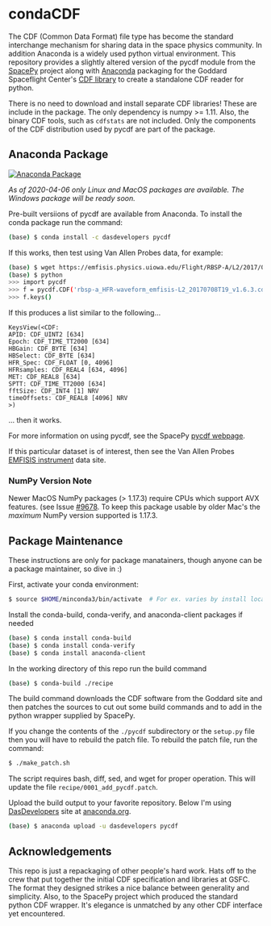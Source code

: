 # condaCDF

The CDF (Common Data Format) file type has become the standard interchange
mechanism for sharing data in the space physics community.  In addition 
Anaconda is a widely used python virtual environment.  This repository provides
a slightly altered version of the pycdf module from the [SpacePy](https://github.com/spacepy/spacepy)
project along with [Anaconda](https://anaconda.org) packaging for the
Goddard Spaceflight Center's [CDF library](https://cdf.gsfc.nasa.gov/) to
create a standalone CDF reader for python.  

There is no need to download and install separate CDF libraries!  These are
include in the package.  The only dependency is numpy >= 1.11.  Also, the 
binary CDF tools, such as `cdfstats` are not included.  Only the components
of the CDF distribution used by pycdf are part of the package.

## Anaconda Package
[![Anaconda Package](https://anaconda.org/dasdevelopers/pycdf/badges/version.svg)](https://anaconda.org/DasDevelopers/pycdf)

*As of 2020-04-06 only Linux and MacOS packages are available.  The Windows package will be ready soon.*

Pre-built versiions of pycdf are available from Anaconda.  To install the conda
package run the command:
```bash
(base) $ conda install -c dasdevelopers pycdf
```
If this works, then test using Van Allen Probes data, for example:
```bash
(base) $ wget https://emfisis.physics.uiowa.edu/Flight/RBSP-A/L2/2017/07/08/rbsp-a_HFR-waveform_emfisis-L2_20170708T19_v1.6.3.cdf
(base) $ python
>>> import pycdf
>>> f = pycdf.CDF('rbsp-a_HFR-waveform_emfisis-L2_20170708T19_v1.6.3.cdf')
>>> f.keys()
```
If this produces a list similar to the following...
```
KeysView(<CDF:
APID: CDF_UINT2 [634]
Epoch: CDF_TIME_TT2000 [634]
HBGain: CDF_BYTE [634]
HBSelect: CDF_BYTE [634]
HFR_Spec: CDF_FLOAT [0, 4096]
HFRsamples: CDF_REAL4 [634, 4096]
MET: CDF_REAL8 [634]
SPTT: CDF_TIME_TT2000 [634]
fftSize: CDF_INT4 [1] NRV
timeOffsets: CDF_REAL8 [4096] NRV
>)
```
... then it works.

For more information on using pycdf, see the SpacePy [pycdf webpage](https://spacepy.github.io/pycdf.html).

If this particular dataset is of interest, then see the Van Allen Probes
[EMFISIS instrument](https://emfisis.physics.uiowa.edu/) data site.

### NumPy Version Note
Newer MacOS NumPy packages (> 1.17.3) require CPUs which support AVX features. 
(see Issue [#9678](https://github.com/conda/conda/issues/9678). To keep this package usable by older Mac's the *maximum* NumPy version supported is 1.17.3.

## Package Maintenance
These instructions are only for package manatainers, though anyone can be a package maintainer, so dive in :)

First, activate your conda environment:
```bash
$ source $HOME/minconda3/bin/activate  # For ex. varies by install location
```

Install the conda-build, conda-verify, and anaconda-client packages if needed
```bash
(base) $ conda install conda-build
(base) $ conda install conda-verify
(base) $ conda install anaconda-client
```

In the working directory of this repo run the build command
```bash
(base) $ conda-build ./recipe
```
The build command downloads the CDF software from the Goddard site and then patches
the sources to cut out some build commands and to add in the python wrapper supplied
by SpacePy.

If you change the contents of the `./pycdf` subdirectory or the `setup.py` file then
you will have to rebuild the patch file.  To rebuild the patch file, run the command:
```bash
$ ./make_patch.sh
```
The script requires bash, diff, sed, and wget for proper operation.  This will update
the file `recipe/0001_add_pycdf.patch`.

Upload the build output to your favorite repository.  Below I'm using 
[DasDevelopers](https://anaconda.org/DasDevelopers) site at 
[anaconda.org](https://anaconda.org).
```bash
(base) $ anaconda upload -u dasdevelopers pycdf
```
## Acknowledgements
This repo is just a repackaging of other people's hard work.  Hats off to the crew
that put together the initial CDF specification and libraries at GSFC.  The format
they designed strikes a nice balance between generality and simplicity.  Also, to the 
SpacePy project which produced the standard python CDF wrapper.  It's elegance
is unmatched by any other CDF interface yet encountered.
